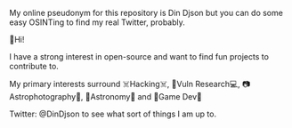 My online pseudonym for this repository is Din Djson but you can do some easy OSINTing to find my real Twitter, probably.

👋Hi!

I have a strong interest in open-source and want to find fun projects to contribute to. 

My primary interests surround ☠️Hacking☠️, 📡Vuln Research💻, 📷Astrophotography🔭, 🌠Astronomy🌠 and 👾Game Dev👾

Twitter: @DinDjson to see what sort of things I am up to. 
